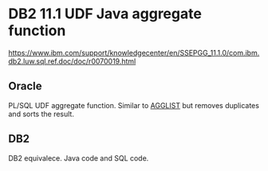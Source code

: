 # DB2 11.1 UDF Java aggregate function

https://www.ibm.com/support/knowledgecenter/en/SSEPGG_11.1.0/com.ibm.db2.luw.sql.ref.doc/doc/r0070019.html

## Oracle
PL/SQL UDF aggregate function. Similar to [AGGLIST](https://docs.oracle.com/cloud/latest/db112/SQLRF/functions089.htm#SQLRF30030) but removes duplicates and sorts the result.

## DB2
DB2 equivalece. Java code and SQL code.
